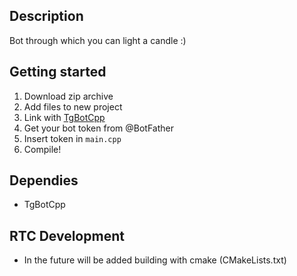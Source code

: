 ## Description
Bot through which you can light a candle :)
## Getting started
1. Download zip archive
2. Add files to new project
3. Link with [TgBotCpp](https://github.com/reo7sp/tgbot-cpp)
4. Get your bot token from @BotFather
5. Insert token in ```main.cpp```
6. Compile!
## Dependies
- TgBotCpp
## RTC Development
 - In the future will be added building with cmake (CMakeLists.txt)
